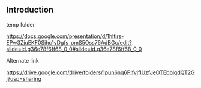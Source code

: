 

## Introduction

temp folder

https://docs.google.com/presentation/d/1hltirs-EPw3ZjuEKF0Sihc1vDgfs_omS5Oss76AdBGc/edit?slide=id.g36e78f6ff68_0_0#slide=id.g36e78f6ff68_0_0

Alternate link

https://drive.google.com/drive/folders/1pun6nq6PIfvjfIUzfJeOTEbblqdQT2Gj?usp=sharing
